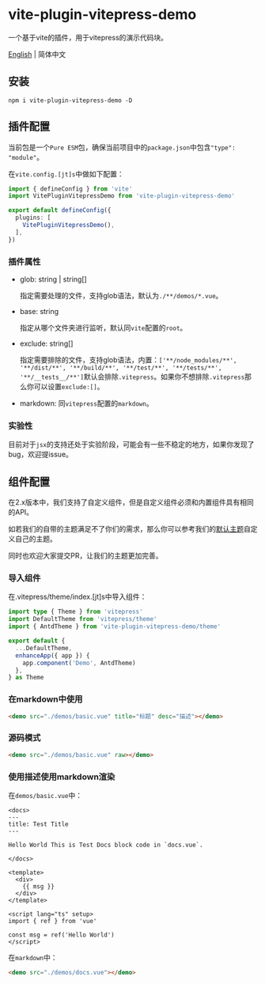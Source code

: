 # vite-plugin-vitepress-demo

一个基于vite的插件，用于vitepress的演示代码块。

[English](./README.md) | 简体中文


## 安装

```shell
npm i vite-plugin-vitepress-demo -D

```


## 插件配置

当前包是一个`Pure ESM`包，确保当前项目中的`package.json`中包含`"type": "module"`。


在`vite.config.[jt]s`中做如下配置：

```ts
import { defineConfig } from 'vite'
import VitePluginVitepressDemo from 'vite-plugin-vitepress-demo'

export default defineConfig({
  plugins: [
    VitePluginVitepressDemo(),
  ],
})
```

### 插件属性

* glob: string | string[]

  指定需要处理的文件，支持glob语法，默认为`./**/demos/*.vue`。

* base: string

  指定从哪个文件夹进行监听，默认同`vite`配置的`root`。

* exclude: string[]

  指定需要排除的文件，支持glob语法，内置：`['**/node_modules/**', '**/dist/**', '**/build/**', '**/test/**', '**/tests/**', '**/__tests__/**']`默认会排除`.vitepress`。如果你不想排除`.vitepress`那么你可以设置`exclude:[]`。

* markdown: 同`vitepress`配置的`markdown`。

### 实验性

目前对于`jsx`的支持还处于实验阶段，可能会有一些不稳定的地方，如果你发现了bug，欢迎提issue。

## 组件配置

在2.x版本中，我们支持了自定义组件，但是自定义组件必须和内置组件具有相同的API。

如若我们的自带的主题满足不了你们的需求，那么你可以参考我们的[默认主题](https://github.com/yanyu-fe/vite-plugin-vitepress-demo/tree/main/src/components)自定义自己的主题。

同时也欢迎大家提交PR，让我们的主题更加完善。

### 导入组件

在.vitepress/theme/index.[jt]s中导入组件：

```ts
import type { Theme } from 'vitepress'
import DefaultTheme from 'vitepress/theme'
import { AntdTheme } from 'vite-plugin-vitepress-demo/theme'

export default {
  ...DefaultTheme,
  enhanceApp({ app }) {
    app.component('Demo', AntdTheme)
  },
} as Theme

```


### 在markdown中使用

```md
<demo src="./demos/basic.vue" title="标题" desc="描述"></demo>
```

### 源码模式

```md
<demo src="./demos/basic.vue" raw></demo>
```


### 使用描述使用markdown渲染

在`demos/basic.vue`中：


```vue
<docs>
---
title: Test Title
---

Hello World This is Test Docs block code in `docs.vue`.

</docs>

<template>
  <div>
    {{ msg }}
  </div>
</template>

<script lang="ts" setup>
import { ref } from 'vue'

const msg = ref('Hello World')
</script>

```


在`markdown`中：

```md
<demo src="./demos/docs.vue"></demo>
```
